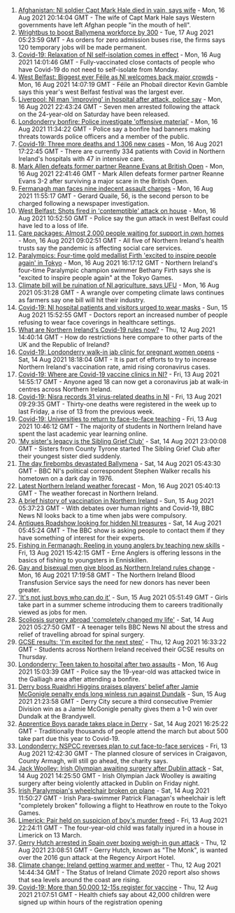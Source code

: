 1. [Afghanistan: NI soldier Capt Mark Hale died in vain, says wife](https://www.bbc.co.uk/news/uk-northern-ireland-58228231) - Mon, 16 Aug 2021 20:14:04 GMT - The wife of Capt Mark Hale says Western governments have left Afghan people "in the mouth of hell".
2. [Wrightbus to boost Ballymena workforce by 300](https://www.bbc.co.uk/news/uk-northern-ireland-58232029) - Tue, 17 Aug 2021 05:23:59 GMT - As orders for zero admission buses rise, the firms says 120 temporary jobs will be made permanent.
3. [Covid-19: Relaxation of NI self-isolation comes in effect](https://www.bbc.co.uk/news/uk-northern-ireland-58205347) - Mon, 16 Aug 2021 14:01:46 GMT - Fully-vaccinated close contacts of people who have Covid-19 do not need to self-isolate from Monday.
4. [West Belfast: Biggest ever Féile as NI welcomes back major crowds](https://www.bbc.co.uk/news/uk-northern-ireland-58230108) - Mon, 16 Aug 2021 14:07:19 GMT - Féile an Phobail director Kevin Gamble says this year's west Belfast festival was the largest ever.
5. [Liverpool: NI man 'improving' in hospital after attack, police say](https://www.bbc.co.uk/news/uk-northern-ireland-58238010) - Mon, 16 Aug 2021 22:43:24 GMT - Seven men arrested following the attack on the 24-year-old on Saturday have been released.
6. [Londonderry bonfire: Police investigate 'offensive material'](https://www.bbc.co.uk/news/uk-northern-ireland-foyle-west-58228130) - Mon, 16 Aug 2021 11:34:22 GMT - Police say a bonfire had banners making threats towards police officers and a member of the public.
7. [Covid-19: Three more deaths and 1,306 new cases](https://www.bbc.co.uk/news/uk-northern-ireland-58232155) - Mon, 16 Aug 2021 17:22:45 GMT - There are currently 334 patients with Covid in Northern Ireland's hospitals with 47 in intensive care.
8. [Mark Allen defeats former partner Reanne Evans at British Open](https://www.bbc.co.uk/sport/snooker/58236543) - Mon, 16 Aug 2021 22:41:46 GMT - Mark Allen defeats former partner Reanne Evans 3-2 after surviving a major scare in the British Open.
9. [Fermanagh man faces nine indecent assault charges](https://www.bbc.co.uk/news/uk-northern-ireland-58229670) - Mon, 16 Aug 2021 11:55:17 GMT - Gerard Quaile, 56, is the second person to be charged following a newspaper investigation.
10. [West Belfast: Shots fired in 'contemptible' attack on house](https://www.bbc.co.uk/news/uk-northern-ireland-58229669) - Mon, 16 Aug 2021 10:52:50 GMT - Police say the gun attack in west Belfast could have led to a loss of life.
11. [Care packages: Almost 2,000 people waiting for support in own homes](https://www.bbc.co.uk/news/uk-northern-ireland-58205267) - Mon, 16 Aug 2021 09:02:51 GMT - All five of Northern Ireland's health trusts say the pandemic is affecting social care services.
12. [Paralympics: Four-time gold medallist Firth 'excited to inspire people again' in Tokyo](https://www.bbc.co.uk/sport/disability-sport/58229592) - Mon, 16 Aug 2021 16:17:12 GMT - Northern Ireland's four-time Paralympic champion swimmer Bethany Firth says she is "excited to inspire people again" at the Tokyo Games.
13. [Climate bill will be ruination of NI agriculture, says UFU](https://www.bbc.co.uk/news/uk-northern-ireland-58226642) - Mon, 16 Aug 2021 05:31:28 GMT - A wrangle over competing climate laws continues as farmers say one bill will hit their industry.
14. [Covid-19: NI hospital patients and visitors urged to wear masks](https://www.bbc.co.uk/news/uk-northern-ireland-58222366) - Sun, 15 Aug 2021 15:52:55 GMT - Doctors report an increased number of people refusing to wear face coverings in healthcare settings.
15. [What are Northern Ireland's Covid-19 rules now?](https://www.bbc.co.uk/news/uk-northern-ireland-58175159) - Thu, 12 Aug 2021 14:40:14 GMT - How do restrictions here compare to other parts of the UK and the Republic of Ireland?
16. [Covid-19: Londonderry walk-in jab clinic for pregnant women opens](https://www.bbc.co.uk/news/uk-northern-ireland-58214624) - Sat, 14 Aug 2021 18:18:04 GMT - It is part of efforts to try to increase Northern Ireland's vaccination rate, amid rising coronavirus cases.
17. [Covid-19: Where are Covid-19 vaccine clinics in NI?](https://www.bbc.co.uk/news/uk-northern-ireland-57863840) - Fri, 13 Aug 2021 14:55:17 GMT - Anyone aged 18 can now get a coronavirus jab at walk-in centres across Northern Ireland.
18. [Covid-19: Nisra records 31 virus-related deaths in NI](https://www.bbc.co.uk/news/uk-northern-ireland-58200161) - Fri, 13 Aug 2021 09:29:35 GMT - Thirty-one deaths were registered in the week up to last Friday, a rise of 13 from the previous week.
19. [Covid-19: Universities to return to face-to-face teaching](https://www.bbc.co.uk/news/uk-northern-ireland-58199977) - Fri, 13 Aug 2021 10:46:12 GMT - The majority of students in Northern Ireland have spent the last academic year learning online.
20. ['My sister's legacy is the Sibling Grief Club'](https://www.bbc.co.uk/news/uk-northern-ireland-58175239) - Sat, 14 Aug 2021 23:00:08 GMT - Sisters from County Tyrone started The Sibling Grief Club after their youngest sister died suddenly.
21. [The day firebombs devastated Ballymena](https://www.bbc.co.uk/news/uk-northern-ireland-58171539) - Sat, 14 Aug 2021 05:43:30 GMT - BBC NI's political correspondent Stephen Walker recalls his hometown on a dark day in 1976.
22. [Latest Northern Ireland weather forecast](https://www.bbc.co.uk/news/uk-northern-ireland-26018439) - Mon, 16 Aug 2021 05:40:13 GMT - The weather forecast in Northern Ireland.
23. [A brief history of vaccination in Northern Ireland](https://www.bbc.co.uk/news/uk-northern-ireland-58086919) - Sun, 15 Aug 2021 05:37:23 GMT - With debates over human rights and Covid-19, BBC News NI looks back to a time when jabs were compulsory.
24. [Antiques Roadshow looking for hidden NI treasures](https://www.bbc.co.uk/news/uk-northern-ireland-58161934) - Sat, 14 Aug 2021 05:45:24 GMT - The BBC show is asking people to contact them if they have something of interest for their experts.
25. [Fishing in Fermanagh: Reeling in young anglers by teaching new skills](https://www.bbc.co.uk/news/uk-northern-ireland-58201855) - Fri, 13 Aug 2021 15:42:15 GMT - Erne Anglers is offering lessons in the basics of fishing to youngsters in Enniskillen.
26. [Gay and bisexual men give blood as Northern Ireland rules change](https://www.bbc.co.uk/news/uk-northern-ireland-58237762) - Mon, 16 Aug 2021 17:19:58 GMT - The Northern Ireland Blood Transfusion Service says the need for new donors has never been greater.
27. ['It's not just boys who can do it'](https://www.bbc.co.uk/news/uk-northern-ireland-58201588) - Sun, 15 Aug 2021 05:51:49 GMT - Girls take part in a summer scheme introducing them to careers traditionally viewed as jobs for men.
28. [Scoliosis surgery abroad 'completely changed my life'](https://www.bbc.co.uk/news/uk-northern-ireland-58191556) - Sat, 14 Aug 2021 05:27:50 GMT - A teenager tells BBC News NI about the stress and relief of travelling abroad for spinal surgery.
29. [GCSE results: 'I'm excited for the next step'](https://www.bbc.co.uk/news/uk-northern-ireland-58188908) - Thu, 12 Aug 2021 16:33:22 GMT - Students across Northern Ireland received their GCSE results on Thursday.
30. [Londonderry: Teen taken to hospital after two assaults](https://www.bbc.co.uk/news/uk-northern-ireland-58235267) - Mon, 16 Aug 2021 15:03:39 GMT - Police say the 19-year-old was attacked twice in the Galliagh area after attending a bonfire.
31. [Derry boss Ruaidhri Higgins praises players' belief after Jamie McGonigle penalty ends long winless run against Dundalk](https://www.bbc.co.uk/sport/football/58224713) - Sun, 15 Aug 2021 21:23:58 GMT - Derry City secure a third consecutive Premier Division win as a Jamie McGonigle penalty gives them a 1-0 win over Dundalk at the Brandywell.
32. [Apprentice Boys parade takes place in Derry](https://www.bbc.co.uk/news/uk-northern-ireland-58205639) - Sat, 14 Aug 2021 16:25:22 GMT - Traditionally thousands of people attend the march but about 500 take part due this year to Covid-19.
33. [Londonderry: NSPCC reverses plan to cut face-to-face services](https://www.bbc.co.uk/news/uk-northern-ireland-foyle-west-58200162) - Fri, 13 Aug 2021 12:42:30 GMT - The planned closure of services in Craigavon, County Armagh, will still go ahead, the charity says.
34. [Jack Woolley: Irish Olympian awaiting surgery after Dublin attack](https://www.bbc.co.uk/sport/taekwondo/58216169) - Sat, 14 Aug 2021 14:25:50 GMT - Irish Olympian Jack Woolley is awaiting surgery after being violently attacked in Dublin on Friday night.
35. [Irish Paralympian's wheelchair broken on plane](https://www.bbc.co.uk/sport/disability-sport/58214675) - Sat, 14 Aug 2021 11:50:27 GMT - Irish Para-swimmer Patrick Flanagan's wheelchair is left "completely broken" following a flight to Heathrow en route to the Tokyo Games.
36. [Limerick: Pair held on suspicion of boy's murder freed](https://www.bbc.co.uk/news/world-europe-58205640) - Fri, 13 Aug 2021 22:24:11 GMT - The four-year-old child was fatally injured in a house in Limerick on 13 March.
37. [Gerry Hutch arrested in Spain over boxing weigh-in gun attack](https://www.bbc.co.uk/news/world-europe-58195768) - Thu, 12 Aug 2021 23:08:51 GMT - Gerry Hutch, known as "The Monk", is wanted over the 2016 gun attack at the Regency Airport Hotel.
38. [Climate change: Ireland getting warmer and wetter](https://www.bbc.co.uk/news/world-europe-58184287) - Thu, 12 Aug 2021 14:44:34 GMT - The Status of Ireland Climate 2020 report also shows that sea levels around the coast are rising.
39. [Covid-19: More than 50,000 12-15s register for vaccine](https://www.bbc.co.uk/news/world-europe-58184278) - Thu, 12 Aug 2021 21:07:51 GMT - Health chiefs say about 42,000 children were signed up within hours of the registration opening
